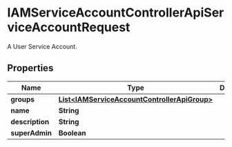 

# IAMServiceAccountControllerApiServiceAccountRequest

A User Service Account.

## Properties

| Name | Type | Description | Notes |
|------------ | ------------- | ------------- | -------------|
|**groups** | [**List&lt;IAMServiceAccountControllerApiGroup&gt;**](IAMServiceAccountControllerApiGroup.md) |  |  [optional] |
|**name** | **String** |  |  |
|**description** | **String** |  |  [optional] |
|**superAdmin** | **Boolean** |  |  [optional] |



